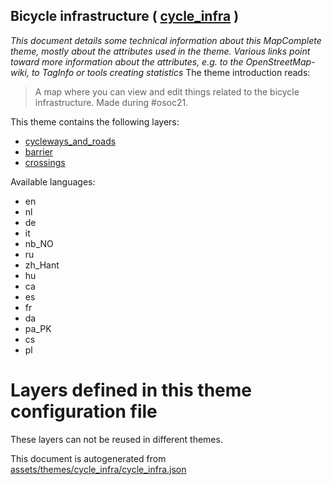 [//]: # (WARNING: this file is automatically generated. Please find the sources at the bottom and edit those sources)

## Bicycle infrastructure ( [cycle_infra](https://mapcomplete.org/cycle_infra) )
_This document details some technical information about this MapComplete theme, mostly about the attributes used in the theme. Various links point toward more information about the attributes, e.g. to the OpenStreetMap-wiki, to TagInfo or tools creating statistics_
The theme introduction reads:

> A map where you can view and edit things related to the bicycle infrastructure. Made during #osoc21.

This theme contains the following layers:


 - [cycleways_and_roads](../Layers/cycleways_and_roads.md)
 - [barrier](../Layers/barrier.md)
 - [crossings](../Layers/crossings.md)


Available languages:


 - en
 - nl
 - de
 - it
 - nb_NO
 - ru
 - zh_Hant
 - hu
 - ca
 - es
 - fr
 - da
 - pa_PK
 - cs
 - pl


# Layers defined in this theme configuration file
These layers can not be reused in different themes.


This document is autogenerated from [assets/themes/cycle_infra/cycle_infra.json](https://github.com/pietervdvn/MapComplete/blob/develop/assets/themes/cycle_infra/cycle_infra.json)
